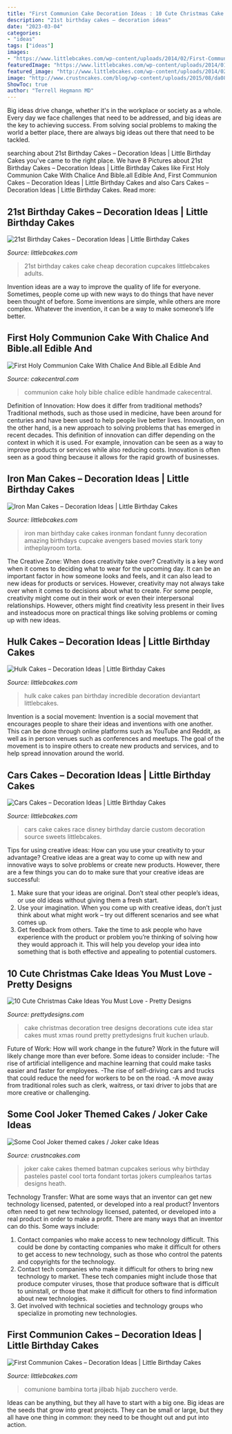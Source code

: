 ```yaml
---
title: "First Communion Cake Decoration Ideas : 10 Cute Christmas Cake Ideas You Must Love"
description: "21st birthday cakes – decoration ideas"
date: "2023-03-04"
categories:
- "ideas"
tags: ["ideas"]
images:
- "https://www.littlebcakes.com/wp-content/uploads/2014/02/First-Communion-Cake-Designs.jpg"
featuredImage: "https://www.littlebcakes.com/wp-content/uploads/2014/01/Race-Cars-Cake.jpg"
featured_image: "http://www.littlebcakes.com/wp-content/uploads/2014/02/21st-Birthday-Cake-Images.jpg"
image: "http://www.crustncakes.com/blog/wp-content/uploads/2015/08/da08258c36bf21d0815d60fe2973d01c.jpg"
ShowToc: true
author: "Terrell Hegmann MD"
---
```



Big ideas drive change, whether it's in the workplace or society as a whole. Every day we face challenges that need to be addressed, and big ideas are the key to achieving success. From solving social problems to making the world a better place, there are always big ideas out there that need to be tackled.

	

		
searching about 21st Birthday Cakes – Decoration Ideas | Little Birthday Cakes you've came to the right place. We have 8 Pictures about 21st Birthday Cakes – Decoration Ideas | Little Birthday Cakes like First Holy Communion Cake With Chalice And Bible.all Edible And, First Communion Cakes – Decoration Ideas | Little Birthday Cakes and also Cars Cakes – Decoration Ideas | Little Birthday Cakes. Read more:
		
    
## 21st Birthday Cakes – Decoration Ideas | Little Birthday Cakes

<img loading=lazy src="http://www.littlebcakes.com/wp-content/uploads/2014/02/21st-Birthday-Cake-Images.jpg" onerror="this.onerror=null;this.src='https://tse1.mm.bing.net/th?id=OIP.-AMWZX2gyPz_UG0hgZ_LWwHaJ4&amp;pid=15.1';" alt="21st Birthday Cakes – Decoration Ideas | Little Birthday Cakes">

_Source: littlebcakes.com_

>21st birthday cakes cake cheap decoration cupcakes littlebcakes adults. 

	

Invention ideas are a way to improve the quality of life for everyone. Sometimes, people come up with new ways to do things that have never been thought of before. Some inventions are simple, while others are more complex. Whatever the invention, it can be a way to make someone’s life better.

    
## First Holy Communion Cake With Chalice And Bible.all Edible And

<img loading=lazy src="https://cdn001.cakecentral.com/gallery/2015/03/900_881278DE3t_first-holy-communion-cake-with-chalice-and-bible-all-edible-and-handmade-by-me.jpg" onerror="this.onerror=null;this.src='https://tse3.mm.bing.net/th?id=OIP.YGASadqd95bbre9iqEpmxwHaLG&amp;pid=15.1';" alt="First Holy Communion Cake With Chalice And Bible.all Edible And">

_Source: cakecentral.com_

>communion cake holy bible chalice edible handmade cakecentral. 

	

Definition of Innovation: How does it differ from traditional methods?
Traditional methods, such as those used in medicine, have been around for centuries and have been used to help people live better lives. Innovation, on the other hand, is a new approach to solving problems that has emerged in recent decades. This definition of innovation can differ depending on the context in which it is used. For example, innovation can be seen as a way to improve products or services while also reducing costs. Innovation is often seen as a good thing because it allows for the rapid growth of businesses.

    
## Iron Man Cakes – Decoration Ideas | Little Birthday Cakes

<img loading=lazy src="http://www.littlebcakes.com/wp-content/uploads/2014/01/Iron-Man-Cake-Design.jpg" onerror="this.onerror=null;this.src='https://tse2.mm.bing.net/th?id=OIP.GSp-d8bCc1uWAcUYW6dV_QHaJ4&amp;pid=15.1';" alt="Iron Man Cakes – Decoration Ideas | Little Birthday Cakes">

_Source: littlebcakes.com_

>iron man birthday cake cakes ironman fondant funny decoration amazing birthdays cupcake avengers based movies stark tony intheplayroom torta. 

	

The Creative Zone: When does creativity take over?
Creativity is a key word when it comes to deciding what to wear for the upcoming day. It can be an important factor in how someone looks and feels, and it can also lead to new ideas for products or services. However, creativity may not always take over when it comes to decisions about what to create. For some people, creativity might come out in their work or even their interpersonal relationships. However, others might find creativity less present in their lives and insteadocus more on practical things like solving problems or coming up with new ideas.

    
## Hulk Cakes – Decoration Ideas | Little Birthday Cakes

<img loading=lazy src="http://www.littlebcakes.com/wp-content/uploads/2014/01/Hulk-Cake-Pan-768x1024.jpg" onerror="this.onerror=null;this.src='https://tse2.mm.bing.net/th?id=OIP.zx1To8fLRa2oKshjLvvHbQHaJ4&amp;pid=15.1';" alt="Hulk Cakes – Decoration Ideas | Little Birthday Cakes">

_Source: littlebcakes.com_

>hulk cake cakes pan birthday incredible decoration deviantart littlebcakes. 

	

Invention is a social movement:
Invention is a social movement that encourages people to share their ideas and inventions with one another. This can be done through online platforms such as YouTube and Reddit, as well as in person venues such as conferences and meetups. The goal of the movement is to inspire others to create new products and services, and to help spread innovation around the world.

    
## Cars Cakes – Decoration Ideas | Little Birthday Cakes

<img loading=lazy src="https://www.littlebcakes.com/wp-content/uploads/2014/01/Race-Cars-Cake.jpg" onerror="this.onerror=null;this.src='https://tse1.mm.bing.net/th?id=OIP.96xJY4kNej3Np1XRneTOQgHaJ4&amp;pid=15.1';" alt="Cars Cakes – Decoration Ideas | Little Birthday Cakes">

_Source: littlebcakes.com_

>cars cake cakes race disney birthday darcie custom decoration source sweets littlebcakes. 

	

Tips for using creative ideas: How can you use your creativity to your advantage?
Creative ideas are a great way to come up with new and innovative ways to solve problems or create new products. However, there are a few things you can do to make sure that your creative ideas are successful:
1) Make sure that your ideas are original. Don’t steal other people’s ideas, or use old ideas without giving them a fresh start.
2) Use your imagination. When you come up with creative ideas, don’t just think about what might work – try out different scenarios and see what comes up.
3) Get feedback from others. Take the time to ask people who have experience with the product or problem you’re thinking of solving how they would approach it. This will help you develop your idea into something that is both effective and appealing to potential customers.

    
## 10 Cute Christmas Cake Ideas You Must Love - Pretty Designs

<img loading=lazy src="https://www.prettydesigns.com/wp-content/uploads/2014/12/Christmas-Cake-Idea-Christmas-Tree.jpg" onerror="this.onerror=null;this.src='https://tse3.mm.bing.net/th?id=OIP.6Kcmxf7kpkrqbCjSLCYf0wHaF0&amp;pid=15.1';" alt="10 Cute Christmas Cake Ideas You Must Love - Pretty Designs">

_Source: prettydesigns.com_

>cake christmas decoration tree designs decorations cute idea star cakes must xmas round pretty prettydesigns fruit kuchen urlaub. 

	

Future of Work: How will work change in the future?
Work in the future will likely change more than ever before. Some ideas to consider include:
-The rise of artificial intelligence and machine learning that could make tasks easier and faster for employees. 
-The rise of self-driving cars and trucks that could reduce the need for workers to be on the road. 
-A move away from traditional roles such as clerk, waitress, or taxi driver to jobs that are more creative or challenging.

    
## Some Cool Joker Themed Cakes / Joker Cake Ideas

<img loading=lazy src="http://www.crustncakes.com/blog/wp-content/uploads/2015/08/da08258c36bf21d0815d60fe2973d01c.jpg" onerror="this.onerror=null;this.src='https://tse4.mm.bing.net/th?id=OIP.9u6rOV_8ZQSHnnLDV3CJTQHaKZ&amp;pid=15.1';" alt="Some Cool Joker themed cakes / Joker cake Ideas">

_Source: crustncakes.com_

>joker cake cakes themed batman cupcakes serious why birthday pasteles pastel cool torta fondant tortas jokers cumpleaños tartas designs heath. 

	

Technology Transfer: What are some ways that an inventor can get new technology licensed, patented, or developed into a real product?
Inventors often need to get new technology licensed, patented, or developed into a real product in order to make a profit. There are many ways that an inventor can do this. Some ways include: 
1. Contact companies who make access to new technology difficult. This could be done by contacting companies who make it difficult for others to get access to new technology, such as those who control the patents and copyrights for the technology. 
2. Contact tech companies who make it difficult for others to bring new technology to market. These tech companies might include those that produce computer viruses, those that produce software that is difficult to uninstall, or those that make it difficult for others to find information about new technologies. 
3. Get involved with technical societies and technology groups who specialize in promoting new technologies.

    
## First Communion Cakes – Decoration Ideas | Little Birthday Cakes

<img loading=lazy src="https://www.littlebcakes.com/wp-content/uploads/2014/02/First-Communion-Cake-Designs.jpg" onerror="this.onerror=null;this.src='https://tse1.mm.bing.net/th?id=OIP.ncbS7f4Eh9WhaCSYzJXJ9wHaJa&amp;pid=15.1';" alt="First Communion Cakes – Decoration Ideas | Little Birthday Cakes">

_Source: littlebcakes.com_

>comunione bambina torta jilbab hijab zucchero verde. 

	

Ideas can be anything, but they all have to start with a big one. Big ideas are the seeds that grow into great projects. They can be small or large, but they all have one thing in common: they need to be thought out and put into action.

